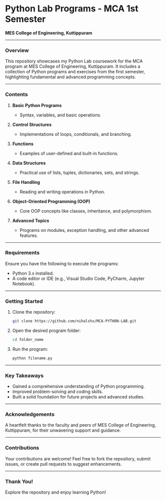 

# Python Lab Programs - MCA 1st Semester  
**MES College of Engineering, Kuttippuram**  

---

### **Overview**  
This repository showcases my Python Lab coursework for the MCA program at MES College of Engineering, Kuttippuram. It includes a collection of Python programs and exercises from the first semester, highlighting fundamental and advanced programming concepts.  

---

### **Contents**  
1. **Basic Python Programs**  
   - Syntax, variables, and basic operations.  

2. **Control Structures**  
   - Implementations of loops, conditionals, and branching.  

3. **Functions**  
   - Examples of user-defined and built-in functions.  

4. **Data Structures**  
   - Practical use of lists, tuples, dictionaries, sets, and strings.  

5. **File Handling**  
   - Reading and writing operations in Python.  

6. **Object-Oriented Programming (OOP)**  
   - Core OOP concepts like classes, inheritance, and polymorphism.  

7. **Advanced Topics**  
   - Programs on modules, exception handling, and other advanced features.  

---

### **Requirements**  
Ensure you have the following to execute the programs:  
- Python 3.x installed.  
- A code editor or IDE (e.g., Visual Studio Code, PyCharm, Jupyter Notebook).  

---

### **Getting Started**  
1. Clone the repository:  
   ```bash
   git clone https://github.com/nihalshx/MCA-PYTHON-LAB.git
   ```  

2. Open the desired program folder:  
   ```bash
   cd folder_name
   ```  

3. Run the program:  
   ```bash
   python filename.py
   ```  

---

### **Key Takeaways**  
- Gained a comprehensive understanding of Python programming.  
- Improved problem-solving and coding skills.  
- Built a solid foundation for future projects and advanced studies.  

---

### **Acknowledgements**  
A heartfelt thanks to the faculty and peers of MES College of Engineering, Kuttippuram, for their unwavering support and guidance.  

---

### **Contributions**  
Your contributions are welcome! Feel free to fork the repository, submit issues, or create pull requests to suggest enhancements.  

---

### **Thank You!**  
Explore the repository and enjoy learning Python!  
